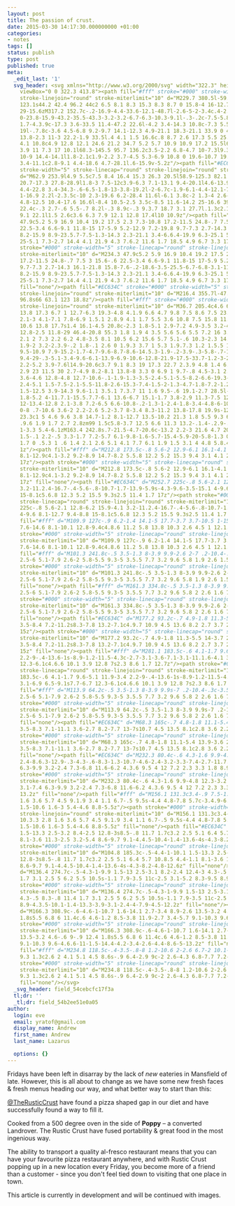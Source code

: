 ```yaml
---
layout: post
title: The passion of crust.
date: 2015-03-30 14:17:30.000000000 +01:00
categories:
- notes
tags: []
status: publish
type: post
published: true
meta:
  _edit_last: '1'
  svg_header: <svg xmlns="http://www.w3.org/2000/svg" width="322.3" height="413.8"
    viewBox="0 0 322.3 413.8"><path fill="#fff" stroke="#000" stroke-width="10" stroke-linecap="round"
    stroke-linejoin="round" stroke-miterlimit="10" d="M229.7 380.5l-59.9-147.1-96.6
    123.1s44.2 42.4 96.2 44c2 6.5 8.1 8.3 15.3 8.3 8.7 0 15.8-4 16-12.7 9.8-3.2 19.5-8.2
    29-15.6zM317.2 152.7c-.2-16.9-4.4-33.6-12.1-48.7l-2.6-5-2-3.4c.4-2.6.6-5.2.6-7.9
    0-23.8-15.9-43.2-35.5-43.3-3.2-3.2-6.7-6.3-10.3-9.1l-.3-.2c-7.5-5.8-15.6-10.7-24.3-14.4l-3.3-1.4c-7.8-3.4-16-5.8-24.4-7.3l-17-3-8.6-1.7c-14-3-28.4-3-42.4-.3l-8.8
    1.7-4.3.9c-17.3 3.6-33.5 11.4-47.2 22.6l-4.2 3.4-14.3 10.8c-7.3 5.5-14 11.9-19.7
    19l-.7.8c-3.6 4.5-6.8 9.2-9.7 14.1-12.3 4.9-21.1 18.3-21.1 33.9 0 4.9.9 9.5 2.4
    13.8-2.3 11-3 22.2-1.9 33.5l.4 4.1 1.5 16.6c.8 8.7 2.6 17.3 5.5 25.7l5.6 16.3
    4.1 10.8c4.9 12.8 12.1 24.6 21.2 34.7 5.2 5.7 10.9 10.9 17.2 15.5l6.7 4.8c5.3
    3.9 11 7.3 17 10.1l68.3-145.5 95.7 136.2c3.5-2.2 6.8-4.7 10-7.3l9.3-7.6c5.2-4.3
    10-9 14.4-14.1l1.8-2.1c1.9-2.2 3.7-4.5 5.3-6.9 10.8 0 19.6-10.7 19.6-23.8 0-4-.8-7.8-2.3-11.1l1.7-4.9
    3.4-11.1c2.8-9.1 4.4-18.6 4.7-28.1l.6-15.9v-5.2z"/><path fill="#EC634C" stroke="#000"
    stroke-width="5" stroke-linecap="round" stroke-linejoin="round" stroke-miterlimit="10"
    d="M62.9 253.9l4.9 5.5c7.5 8.4 16.4 15.3 26.3 20.5l58.9-125.3 82.1 116.8c11.2-7.5
    20.7-17.3 27.8-28.9l1.8-3 7.5-12c3.9-6.3 7.1-13.1 9.4-20.1l4.6-13.9 2.7-9.4c3.2-11.1
    4.4-22.8 3.4-34.3-.6-6.5-1.8-13-3.8-19.2l-2-6.7c-1.9-6.1-4.4-12.1-7.5-17.7l-3.7-6.8c-2.7-5-5.9-9.6-9.5-14l-5.2-6.4c-3.7-4.6-7.9-8.8-12.4-12.6l-7.1-6c-3.7-3.1-7.7-6-11.9-8.5l-7-4.2c-5.8-3.5-11.9-6.3-18.3-8.5l-6.7-2.3c-5.6-1.9-11.4-3.3-17.2-4.1l-9.6-1.3c-5.5-.8-11-1-16.5-.8l-10.2.4c-5.7.2-11.4
    1-16.9 2.2l-2.3.5c-10 2.3-19.6 6.2-28.4 11.6l-6.1 3.8c-2 1.3-4 2.6-6 4l-8 5.8c-6.5
    4.8-12.5 10.4-17.6 16.6l-8.4 10.5-2.5 3.5c-8.5 11.6-14.2 25-16.6 39.1l-.8 4.7-2.8
    22.4c-.3 2.7-.6 5.5-.7 8.2l-.3 8.9c-.3 9.3.7 18.7 3.1 27.7l.1.3c2.1 7.7 5.1 15.2
    9.1 22.1l1.5 2.6c3.6 6.3 7.9 12.1 12.8 17.4l10 10.9z"/><path fill="#fff" d="M234.3
    47.9c5.2 5.9 16.9 10.4 19.2 17.5 2.3 7.3-10.8 17.2-11.5 24.8-.7 7.5 3 15.6-.6
    22.5-3.4 6.6-9.1 11.8-15 17-5.9 5.2-12.9 7.2-19.8 9.7-7.3 2.7-14.3 16.1-21.8 15.8-7.6-.2-18.6-3.5-25.5-6.7-6.8-3.1-11.8-13.5-17-19.4-5.2-5.9-11.1-13.4-13.4-20.5-2.3-7.3
    8.2-15.9 8.9-23.5.7-7.5-1.3-14.3 2.3-21.1 3.4-6.6.4-19.9 6.3-25.1 5.9-5.2 18-2.5
    25-5.1 7.3-2.7 14.4 4.1 21.9 4.3 7.6.2 11.6 1.7 18.5 4.9 6.7 3.3 17.3-1 22.5 4.9z"/><path
    stroke="#000" stroke-width="5" stroke-linecap="round" stroke-linejoin="round"
    stroke-miterlimit="10" d="M234.3 47.9c5.2 5.9 16.9 10.4 19.2 17.5 2.3 7.3-10.8
    17.2-11.5 24.8-.7 7.5 3 15.6-.6 22.5-3.4 6.6-9.1 11.8-15 17-5.9 5.2-12.9 7.2-19.8
    9.7-7.3 2.7-14.3 16.1-21.8 15.8-7.6-.2-18.6-3.5-25.5-6.7-6.8-3.1-11.8-13.5-17-19.4-5.2-5.9-11.1-13.4-13.4-20.5-2.3-7.3
    8.2-15.9 8.9-23.5.7-7.5-1.3-14.3 2.3-21.1 3.4-6.6.4-19.9 6.3-25.1 5.9-5.2 18-2.5
    25-5.1 7.3-2.7 14.4 4.1 21.9 4.3 7.6.2 11.6 1.7 18.5 4.9 6.7 3.3 17.3-1 22.5 4.9z"
    fill="none"/><path fill="#EC634C" stroke="#000" stroke-width="5" stroke-linecap="round"
    stroke-linejoin="round" stroke-miterlimit="10" d="M216.4 355.7l-47.1-115.6-75.9
    96.8s66 63.1 123 18.8z"/><path fill="#fff" stroke="#000" stroke-width="5" stroke-linecap="round"
    stroke-linejoin="round" stroke-miterlimit="10" d="M36.7 205.4c4.6 6.5 6.2 16.2
    13.8 17.3 6.7 1 12.7-6.3 19.3-4.8 4.1.9 6.6 4.7 9.8 7.5 8.6 7.5 23.7 5.6 30.2-3.9
    2.1-3 4.1-7.1 7.8-6.9 1.5.1 2.8.9 4.1 1.7 5.5 3.6 10.8 7.5 15.8 11.8 5.7 4.9 11.3
    10.6 13.8 17.7s1.4 16.1-4.5 20.8c-2.3 1.8-5.1 2.9-7.2 4.9-3.5 3.2-4.7 8.2-5.7
    12.8-2.5 11.8-29 46.4-20.8 55.3 1.8 1.9 4 3.5 5.6 5.6 5.5 7.2 16 3.9 22.3 9.6
    2.1 2 7.3 2.2 6.2 4.8-3.5 8.1 10.5 6.2 15.6 5.7 5.1-.6 10.3-2.3 14.1-5.8 1-.9
    1.9-2 3.2-2.3.9-.2 1.8-.1 2.6 0 1.9.3 3.7 1 5.3 1.9.7.3 1.2 1.5.5 1.6 5.6-1.1
    9.5-10.9 7.9-15.2-1.7-4.7-9.6-8.7-8.6-14.5.3-1.9-.2-3.9-.3-5.8-.7-10.3 10-18.7
    9.4-29-.3-5.1-3.4-9.6-6.1-13.9-6.9-10.6-12.8-21.9-17.5-33.7-1.2-3-2.4-6.3-1.9-9.5.5-2.8
    2.2-5.2 3.9-7.6l14.9-20.6c3.7 9.1 8.3 19 17.3 22.7 2.3.9 4.8 1.4 6.9 2.8 9.2 6.1
    2.9 23 11.5 30 2.7-4.9 8.2-8.1 13.8-8 3.3 0 6.9 1 9.7-.8 4.5-3.1 2.2-10.6 5.6-14.8
    3.6-4.6 12.8-4.8 12.7-10.6-.1-1.9-1.3-3.5-2.4-5.1-5.5-8.2-6.6-19.3-2.8-28.4 1-2.4
    2.4-5.1 1.5-7.5-2.1-5.5-11.8-2.6-15.3-7.4-1.5-2-1.3-4.7-1.8-7.2-1.2-6.5-7.1-11.2-13.1-14.1-6-2.9-12.6-4.9-17.7-9-4.9-3.9-8.2-9.6-11.2-15.1-.6-1.1-1.4-2.4-2.6-2.8-1.1-.5-2.4-.1-3.6.2-5.8
    1.5-12.5 3.9-14.3 9.6-1.1 3.5.1 7.3.7 11 1.6 9.5-.6 19.1-2.7 28.5l-3.5 15.2c-5.1-1.9-4.8-9.3-3-14.5
    1.8-5.2 4-11.7.1-15.5.7.7-6.1 13.6-6.7 15.1-1.7 3.8-2.9 11.3-7.5 12.8-1.6.5-3.4-.1-5-.6-5.3-1.9-27.1
    12-13.4-12.8 2.1-3.8 7.2-6.5 6.6-10.8-.2-1.3-1-2.4-1.8-3.4-4.8-6-10.9-10.7-16.2-16.2-5.3-5.6-9.8-12.4-10-20.1-.1-3.1.5-6.4-.9-9.1-1.1-2.2-3.3-3.6-5.3-4.9-14.2-9-29.5-18.4-46.3-18.3-3.9
    0-8 .7-10.6 3.6-2 2.2-2.6 5.2-3.7 8-3.4 8.3-11.2 13.8-17.8 19.9s-12.7 14.5-10.8
    23.3c1 5 4.6 9.6 3.8 14.7-1.2 8.1-12.7 13.5-10.2 21.3 1.8 5.5 9.3 6.3 13.8 10
    .9.6 1.9 1.7 2.7 2.8zm99 1.5c5.8-3.7 12.5 6.6 11.3 13.2-.1.4-.2.9-.6 1.1-.4.2-.9.1-1.4-.1-2.3-1.7-4.9-2.9-7.6-4-1.4-.6-6.4-1.5-7.2-2.8-.2-.3-.1-.7.1-1.3.7-1.4
    1-3.3 5.4-6.1zM163.4 242.8s.7-21.5-4.7-20.6c-13.2 2.2-3 21.6 4.7 20.6zM169.3 221.3l.3.1c.7.2
    1.5-.1 2.2-.5 3.3-1.7 7.2-5.7 6.1-9.8-1.6-5.7-15.4-5.9-20-5.8-1.3 0-2.9.5-2.9
    1.7 0 .5.3 1 .6 1.4 2.1 2.6 5.1 4.1 7.7 6.1 1.9 1.5 3.1 4 4.8 5.8.4.5.7.8 1.2
    1z"/><path fill="#fff" d="M212.8 173.5c-.8 5.6-2 12.9-6.1 16.1-4.1 3.2-11.1.4-16.6-.3-5.5-.8-10.5-1.7-13.6-5.9-3.1-4.2-4.2-9.6-3.4-15.2s4-9.7
    8.1-12.9c4.1-3.2 9.2-8.9 14.7-8.2 5.5.8 12.2 5.2 15.3 9.4 3.1 4.1 2.4 11.4 1.6
    17z"/><path stroke="#000" stroke-width="5" stroke-linecap="round" stroke-linejoin="round"
    stroke-miterlimit="10" d="M212.8 173.5c-.8 5.6-2 12.9-6.1 16.1-4.1 3.2-11.1.4-16.6-.3-5.5-.8-10.5-1.7-13.6-5.9-3.1-4.2-4.2-9.6-3.4-15.2s4-9.7
    8.1-12.9c4.1-3.2 9.2-8.9 14.7-8.2 5.5.8 12.2 5.2 15.3 9.4 3.1 4.1 2.4 11.4 1.6
    17z" fill="none"/><path fill="#EC634C" d="M252.7 225c-.8 5.6-2.1 12.8-6.2 15.9-4.1
    3.2-11.2.4-16.7-.4-5.6-.8-10.7-1.7-13.9-5.9s-4.3-9.6-3.5-15.1 4-9.6 8.1-12.7 9.4-8.8
    15-8.1c5.6.8 12.3 5.2 15.5 9.3s2.5 11.4 1.7 17z"/><path stroke="#000" stroke-width="5"
    stroke-linecap="round" stroke-linejoin="round" stroke-miterlimit="10" d="M252.7
    225c-.8 5.6-2.1 12.8-6.2 15.9-4.1 3.2-11.2.4-16.7-.4-5.6-.8-10.7-1.7-13.9-5.9s-4.3-9.6-3.5-15.1
    4-9.6 8.1-12.7 9.4-8.8 15-8.1c5.6.8 12.3 5.2 15.5 9.3s2.5 11.4 1.7 17z" fill="none"/><path
    fill="#fff" d="M109.9 127c-.9 6.2-1.4 14.1-5 17.7-3.7 3.7-10.5 1-15.3.4-4.8-.6-9.2-1.6-11.7-6.1-2.6-4.5-3.2-10.5-2.3-16.7s4-10.9
    7.6-14.6 8.1-10.1 12.8-9.4c4.8.6 11.2 5.8 13.8 10.3 2.6 4.5 1 12.1.1 18.4z"/><path
    stroke="#000" stroke-width="5" stroke-linecap="round" stroke-linejoin="round"
    stroke-miterlimit="10" d="M109.9 127c-.9 6.2-1.4 14.1-5 17.7-3.7 3.7-10.5 1-15.3.4-4.8-.6-9.2-1.6-11.7-6.1-2.6-4.5-3.2-10.5-2.3-16.7s4-10.9
    7.6-14.6 8.1-10.1 12.8-9.4c4.8.6 11.2 5.8 13.8 10.3 2.6 4.5 1 12.1.1 18.4z" fill="none"/><path
    fill="#fff" d="M101.3 241.8c-.5 3.5-1.3 8-3.9 9.9-2.6 2-7 .2-10.4-.3-3.5-.5-6.7-1.1-8.6-3.7s-2.7-6-2.2-9.4c.5-3.5
    2.5-6 5.1-7.9 2.6-2 5.8-5.5 9.3-5 3.5.5 7.7 3.2 9.6 5.8 1.9 2.6 1.5 7.2 1.1 10.6z"/><path
    stroke="#000" stroke-width="5" stroke-linecap="round" stroke-linejoin="round"
    stroke-miterlimit="10" d="M101.3 241.8c-.5 3.5-1.3 8-3.9 9.9-2.6 2-7 .2-10.4-.3-3.5-.5-6.7-1.1-8.6-3.7s-2.7-6-2.2-9.4c.5-3.5
    2.5-6 5.1-7.9 2.6-2 5.8-5.5 9.3-5 3.5.5 7.7 3.2 9.6 5.8 1.9 2.6 1.5 7.2 1.1 10.6z"
    fill="none"/><path fill="#fff" d="M161.3 334.8c-.5 3.5-1.3 8-3.9 9.9-2.6 2-7 .2-10.4-.3s-6.7-1.1-8.6-3.7c-2-2.6-2.7-6-2.2-9.4.5-3.5
    2.5-6 5.1-7.9 2.6-2 5.8-5.5 9.3-5 3.5.5 7.7 3.2 9.6 5.8 2 2.6 1.6 7.1 1.1 10.6z"/><path
    stroke="#000" stroke-width="5" stroke-linecap="round" stroke-linejoin="round"
    stroke-miterlimit="10" d="M161.3 334.8c-.5 3.5-1.3 8-3.9 9.9-2.6 2-7 .2-10.4-.3s-6.7-1.1-8.6-3.7c-2-2.6-2.7-6-2.2-9.4.5-3.5
    2.5-6 5.1-7.9 2.6-2 5.8-5.5 9.3-5 3.5.5 7.7 3.2 9.6 5.8 2 2.6 1.6 7.1 1.1 10.6z"
    fill="none"/><path fill="#EC634C" d="M177.2 93.2c-.7 4.9-1.8 11.3-5.5 14-3.7 2.8-9.8.3-14.7-.4-4.9-.7-9.4-1.5-12.2-5.2-2.8-3.7-3.8-8.4-3.1-13.3.7-4.9
    3.5-8.4 7.2-11.2s8.3-7.8 13.2-7.1c4.9.7 10.9 4.5 13.6 8.2 2.7 3.7 2.2 10.1 1.5
    15z"/><path stroke="#000" stroke-width="5" stroke-linecap="round" stroke-linejoin="round"
    stroke-miterlimit="10" d="M177.2 93.2c-.7 4.9-1.8 11.3-5.5 14-3.7 2.8-9.8.3-14.7-.4-4.9-.7-9.4-1.5-12.2-5.2-2.8-3.7-3.8-8.4-3.1-13.3.7-4.9
    3.5-8.4 7.2-11.2s8.3-7.8 13.2-7.1c4.9.7 10.9 4.5 13.6 8.2 2.7 3.7 2.2 10.1 1.5
    15z" fill="none"/><path fill="#fff" d="M281.1 183.5c-.6 4.1-1.7 9.6-5.1 11.9-3.4
    2.2-9-.4-13.6-1s-8.9-1.2-11.5-4.3c-2.7-3.1-3.6-7.1-3.1-11.1.6-4.1 3.1-6.9 6.5-9.1s7.7-6.7
    12.3-6.1c4.6.6 10.1 3.9 12.8 7s2.3 8.6 1.7 12.7z"/><path stroke="#000" stroke-width="5"
    stroke-linecap="round" stroke-linejoin="round" stroke-miterlimit="10" d="M281.1
    183.5c-.6 4.1-1.7 9.6-5.1 11.9-3.4 2.2-9-.4-13.6-1s-8.9-1.2-11.5-4.3c-2.7-3.1-3.6-7.1-3.1-11.1.6-4.1
    3.1-6.9 6.5-9.1s7.7-6.7 12.3-6.1c4.6.6 10.1 3.9 12.8 7s2.3 8.6 1.7 12.7z" fill="none"/><path
    fill="#fff" d="M113.9 64.2c-.5 3.5-1.3 8-3.9 9.9s-7 .2-10.4-.3c-3.5-.5-6.7-1.1-8.6-3.7-2-2.6-2.7-6-2.2-9.4.5-3.5
    2.5-6 5.1-7.9 2.6-2 5.8-5.5 9.3-5 3.5.5 7.7 3.2 9.6 5.8 2 2.6 1.6 7.2 1.1 10.6z"/><path
    stroke="#000" stroke-width="5" stroke-linecap="round" stroke-linejoin="round"
    stroke-miterlimit="10" d="M113.9 64.2c-.5 3.5-1.3 8-3.9 9.9s-7 .2-10.4-.3c-3.5-.5-6.7-1.1-8.6-3.7-2-2.6-2.7-6-2.2-9.4.5-3.5
    2.5-6 5.1-7.9 2.6-2 5.8-5.5 9.3-5 3.5.5 7.7 3.2 9.6 5.8 2 2.6 1.6 7.2 1.1 10.6z"
    fill="none"/><path fill="#EC634C" d="M68.3 165c-.7 4.8-1.8 11.1-5.4 13.9-3.6 2.7-9.7.3-14.6-.4s-9.3-1.5-12.1-5.1c-2.7-3.6-3.7-8.3-3.1-13.2.7-4.8
    3.5-8.3 7.1-11.1 3.6-2.7 8.2-7.7 13-7s10.7 4.5 13.5 8.1c2.8 3.6 2.2 10 1.6 14.8z"/><path
    stroke="#000" stroke-width="5" stroke-linecap="round" stroke-linejoin="round"
    stroke-miterlimit="10" d="M68.3 165c-.7 4.8-1.8 11.1-5.4 13.9-3.6 2.7-9.7.3-14.6-.4s-9.3-1.5-12.1-5.1c-2.7-3.6-3.7-8.3-3.1-13.2.7-4.8
    3.5-8.3 7.1-11.1 3.6-2.7 8.2-7.7 13-7s10.7 4.5 13.5 8.1c2.8 3.6 2.2 10 1.6 14.8z"
    fill="none"/><path fill="#EC634C" d="M232.3 80.4c-.6 4.3-1.6 9.9-4.8 12.3-3.2
    2.4-8.6.3-12.9-.3-4.3-.6-8.3-1.3-10.7-4.6-2.4-3.2-3.3-7.4-2.7-11.7.6-4.3 3.1-7.4
    6.3-9.9 3.2-2.4 7.3-6.8 11.6-6.2 4.3.6 9.5 4 12 7.2 2.3 3.3 1.8 8.9 1.2 13.2z"/><path
    stroke="#000" stroke-width="5" stroke-linecap="round" stroke-linejoin="round"
    stroke-miterlimit="10" d="M232.3 80.4c-.6 4.3-1.6 9.9-4.8 12.3-3.2 2.4-8.6.3-12.9-.3-4.3-.6-8.3-1.3-10.7-4.6-2.4-3.2-3.3-7.4-2.7-11.7.6-4.3
    3.1-7.4 6.3-9.9 3.2-2.4 7.3-6.8 11.6-6.2 4.3.6 9.5 4 12 7.2 2.3 3.3 1.8 8.9 1.2
    13.2z" fill="none"/><path fill="#fff" d="M156.1 131.3c3.4-.9 7.5-1.4 10.3.3 2.8
    1.6 3.6 5.7 4.5 9.1.9 3.4 1.1 6.7-.5 9.5s-4.4 4.8-7.8 5.7c-3.4.9-6.6.1-9.4-1.5-2.8-1.6-6.5-3.6-7.4-7-.9-3.4-.1-7.8
    1.5-10.6 1.6-3 5.4-4.6 8.8-5.5z"/><path stroke="#000" stroke-width="5" stroke-linecap="round"
    stroke-linejoin="round" stroke-miterlimit="10" d="M156.1 131.3c3.4-.9 7.5-1.4
    10.3.3 2.8 1.6 3.6 5.7 4.5 9.1.9 3.4 1.1 6.7-.5 9.5s-4.4 4.8-7.8 5.7c-3.4.9-6.6.1-9.4-1.5-2.8-1.6-6.5-3.6-7.4-7-.9-3.4-.1-7.8
    1.5-10.6 1.6-3 5.4-4.6 8.8-5.5z" fill="none"/><path fill="#EC634C" d="M104.8 185.3c-.5-4.4-1-10.1
    1.5-13.3 2.5-3.2 8.4-2.5 12.8-3s8.5-.8 11.7 1.7c3.2 2.5 5.1 6.4 5.7 10.8.5 4.4-1.1
    8.1-3.6 11.3-2.5 3.2-5.4 8.6-9.7 9.1-4.4.5-10.4-1.4-13.6-4s-4.3-8.2-4.8-12.6z"/><path
    stroke="#000" stroke-width="5" stroke-linecap="round" stroke-linejoin="round"
    stroke-miterlimit="10" d="M104.8 185.3c-.5-4.4-1-10.1 1.5-13.3 2.5-3.2 8.4-2.5
    12.8-3s8.5-.8 11.7 1.7c3.2 2.5 5.1 6.4 5.7 10.8.5 4.4-1.1 8.1-3.6 11.3-2.5 3.2-5.4
    8.6-9.7 9.1-4.4.5-10.4-1.4-13.6-4s-4.3-8.2-4.8-12.6z" fill="none"/><path fill="#EC634C"
    d="M136.4 274.7c-.5-4.3-1-9.9 1.5-13 2.5-3.1 8.2-2.4 12.4-3 4.3-.5 8.3-.8 11.4
    1.7 3.1 2.5 5 6.2 5.5 10.5s-1.1 7.9-3.5 11c-2.5 3.1-5.2 8.3-9.5 8.9-4.3.5-10.1-1.4-13.3-3.9-3.1-2.4-4-7.9-4.5-12.2z"/><path
    stroke="#000" stroke-width="5" stroke-linecap="round" stroke-linejoin="round"
    stroke-miterlimit="10" d="M136.4 274.7c-.5-4.3-1-9.9 1.5-13 2.5-3.1 8.2-2.4 12.4-3
    4.3-.5 8.3-.8 11.4 1.7 3.1 2.5 5 6.2 5.5 10.5s-1.1 7.9-3.5 11c-2.5 3.1-5.2 8.3-9.5
    8.9-4.3.5-10.1-1.4-13.3-3.9-3.1-2.4-4-7.9-4.5-12.2z" fill="none"/><path fill="#EC634C"
    d="M166.3 308.9c-.6-4.6-1-10.7 1.6-14.1 2.7-3.4 8.9-2.6 13.5-3.2 4.6-.6 9-.9 12.4
    1.8s5.5 6.8 6 11.4c.6 4.6-1.2 8.5-3.8 11.9-2.7 3.4-5.7 9.1-10.3 9.6-4.6.6-11-1.5-14.4-4.2-3.4-2.6-4.4-8.6-5-13.2z"/><path
    stroke="#000" stroke-width="5" stroke-linecap="round" stroke-linejoin="round"
    stroke-miterlimit="10" d="M166.3 308.9c-.6-4.6-1-10.7 1.6-14.1 2.7-3.4 8.9-2.6
    13.5-3.2 4.6-.6 9-.9 12.4 1.8s5.5 6.8 6 11.4c.6 4.6-1.2 8.5-3.8 11.9-2.7 3.4-5.7
    9.1-10.3 9.6-4.6.6-11-1.5-14.4-4.2-3.4-2.6-4.4-8.6-5-13.2z" fill="none"/><path
    fill="#fff" d="M234.8 118.5c-.4-3.5-.8-8 1.2-10.6 2-2.6 6.7-2 10.1-2.4s6.7-.7
    9.3 1.3c2.6 2 4.1 5.1 4.5 8.6s-.9 6.4-2.9 9c-2 2.6-4.3 6.8-7.7 7.2-3.5.4-8.3-1.2-10.8-3.2s-3.3-6.5-3.7-9.9z"/><path
    stroke="#000" stroke-width="5" stroke-linecap="round" stroke-linejoin="round"
    stroke-miterlimit="10" d="M234.8 118.5c-.4-3.5-.8-8 1.2-10.6 2-2.6 6.7-2 10.1-2.4s6.7-.7
    9.3 1.3c2.6 2 4.1 5.1 4.5 8.6s-.9 6.4-2.9 9c-2 2.6-4.3 6.8-7.7 7.2-3.5.4-8.3-1.2-10.8-3.2s-3.3-6.5-3.7-9.9z"
    fill="none"/></svg>
  _svg_header: field_54cebcfc17f3a
  tl;dr: ''
  _tl;dr: field_54b2ee51e0a05
author:
  login: eve
  email: yratof@gmail.com
  display_name: Andrew
  first_name: Andrew
  last_name: Lazarus

  options: {}
---
```

<p>Fridays have been left in disarray by the lack of <em>new</em> eateries in Mansfield of late. However, this is all about to change as we have some new fresh faces &amp; fresh menus heading our way, and what better way to start than this:</p>
<p><a class="mention tag" href="letterspace://mention/TheRusticCrust">@TheRusticCrust</a> have found a pizza shaped gap in our diet and have successfully found a way to fill it.</p>
<p>Cooked from a 500 degree oven in the side of <strong>Poppy</strong> – a converted Landrover. The Rustic Crust have fused portability &amp; great food in the most ingenious way.</p>
<p>The ability to transport a quality al-fresco restaurant means that you can have your favourite pizza restaurant anywhere, and with Rustic Crust popping up in a new location every Friday, you become more of a friend than a customer - since you don't feel tied down to visiting that one place in town.</p>
<p>This article is currently in development and will be continued with images.</p>
